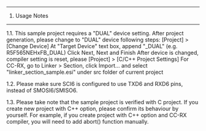 ---------------
1. Usage Notes
---------------
1.1. This sample project requires a "DUAL" device setting.
After project generation, please change to "DUAL" device following steps:
 [Project] > [Change Device]
 At "Target Device" text box, append "_DUAL" (e.g. R5F565NEHxFB_DUAL)
 Click Next, Next and Finish
After device is changed, compiler setting is reset, please
 [Project] > [C/C++ Project Settings]
 For CC-RX, 
  go to Linker > Section, click Import... and select "linker_section_sample.esi" under src folder of current project

1.2. Please make sure SCI6 is configured to use TXD6 and RXD6 pins, instead of SMOSI6/SMISO6.

1.3. Please take note that the sample project is verified with C project.
If you create new project with C++ option, please confirm its behaviour by yourself.
For example, if you create project with C++ option and CC-RX compiler, you will need to add abort() function manually.